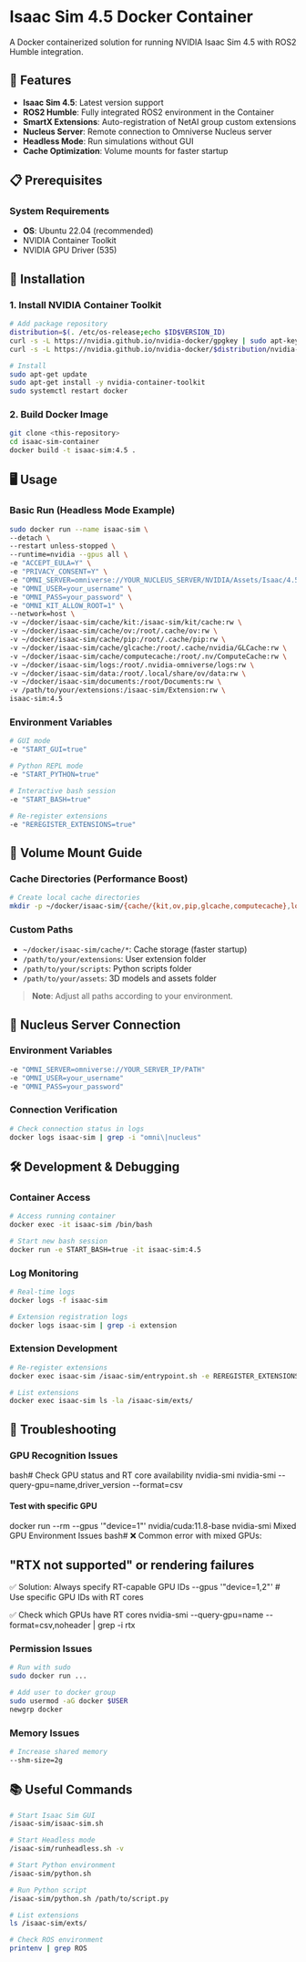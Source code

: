 # Isaac Sim 4.5 Docker Container

A Docker containerized solution for running NVIDIA Isaac Sim 4.5 with ROS2 Humble integration.

## 🚀 Features

- **Isaac Sim 4.5**: Latest version support
- **ROS2 Humble**: Fully integrated ROS2 environment in the Container
- **SmartX Extensions**: Auto-registration of NetAI group custom extensions
- **Nucleus Server**: Remote connection to Omniverse Nucleus server
- **Headless Mode**: Run simulations without GUI
- **Cache Optimization**: Volume mounts for faster startup

## 📋 Prerequisites

### System Requirements
- **OS**: Ubuntu 22.04 (recommended)
- NVIDIA Container Toolkit
- NVIDIA GPU Driver (535)

## 🔧 Installation

### 1. Install NVIDIA Container Toolkit
```bash
# Add package repository
distribution=$(. /etc/os-release;echo $ID$VERSION_ID)
curl -s -L https://nvidia.github.io/nvidia-docker/gpgkey | sudo apt-key add -
curl -s -L https://nvidia.github.io/nvidia-docker/$distribution/nvidia-docker.list | sudo tee /etc/apt/sources.list.d/nvidia-docker.list

# Install
sudo apt-get update
sudo apt-get install -y nvidia-container-toolkit
sudo systemctl restart docker
```

### 2. Build Docker Image
```bash
git clone <this-repository>
cd isaac-sim-container
docker build -t isaac-sim:4.5 .
```

## 🖥️ Usage

### Basic Run (Headless Mode Example)
```bash
sudo docker run --name isaac-sim \
--detach \
--restart unless-stopped \
--runtime=nvidia --gpus all \
-e "ACCEPT_EULA=Y" \
-e "PRIVACY_CONSENT=Y" \
-e "OMNI_SERVER=omniverse://YOUR_NUCLEUS_SERVER/NVIDIA/Assets/Isaac/4.5" \
-e "OMNI_USER=your_username" \
-e "OMNI_PASS=your_password" \
-e "OMNI_KIT_ALLOW_ROOT=1" \
--network=host \
-v ~/docker/isaac-sim/cache/kit:/isaac-sim/kit/cache:rw \
-v ~/docker/isaac-sim/cache/ov:/root/.cache/ov:rw \
-v ~/docker/isaac-sim/cache/pip:/root/.cache/pip:rw \
-v ~/docker/isaac-sim/cache/glcache:/root/.cache/nvidia/GLCache:rw \
-v ~/docker/isaac-sim/cache/computecache:/root/.nv/ComputeCache:rw \
-v ~/docker/isaac-sim/logs:/root/.nvidia-omniverse/logs:rw \
-v ~/docker/isaac-sim/data:/root/.local/share/ov/data:rw \
-v ~/docker/isaac-sim/documents:/root/Documents:rw \
-v /path/to/your/extensions:/isaac-sim/Extension:rw \
isaac-sim:4.5
```

### Environment Variables
```bash
# GUI mode
-e "START_GUI=true"

# Python REPL mode
-e "START_PYTHON=true" 

# Interactive bash session
-e "START_BASH=true"

# Re-register extensions
-e "REREGISTER_EXTENSIONS=true"
```

## 📁 Volume Mount Guide

### Cache Directories (Performance Boost)
```bash
# Create local cache directories
mkdir -p ~/docker/isaac-sim/{cache/{kit,ov,pip,glcache,computecache},logs,data,documents}
```

### Custom Paths
- `~/docker/isaac-sim/cache/*`: Cache storage (faster startup)
- `/path/to/your/extensions`: User extension folder
- `/path/to/your/scripts`: Python scripts folder
- `/path/to/your/assets`: 3D models and assets folder

> **Note**: Adjust all paths according to your environment.

## 🔗 Nucleus Server Connection

### Environment Variables
```bash
-e "OMNI_SERVER=omniverse://YOUR_SERVER_IP/PATH"
-e "OMNI_USER=your_username"
-e "OMNI_PASS=your_password"
```

### Connection Verification
```bash
# Check connection status in logs
docker logs isaac-sim | grep -i "omni\|nucleus"
```

## 🛠️ Development & Debugging

### Container Access
```bash
# Access running container
docker exec -it isaac-sim /bin/bash

# Start new bash session
docker run -e START_BASH=true -it isaac-sim:4.5
```

### Log Monitoring
```bash
# Real-time logs
docker logs -f isaac-sim

# Extension registration logs
docker logs isaac-sim | grep -i extension
```

### Extension Development
```bash
# Re-register extensions
docker exec isaac-sim /isaac-sim/entrypoint.sh -e REREGISTER_EXTENSIONS=true

# List extensions
docker exec isaac-sim ls -la /isaac-sim/exts/
```

## 🐛 Troubleshooting

### GPU Recognition Issues
bash# Check GPU status and RT core availability
nvidia-smi
nvidia-smi --query-gpu=name,driver_version --format=csv

#### Test with specific GPU
docker run --rm --gpus '"device=1"' nvidia/cuda:11.8-base nvidia-smi
Mixed GPU Environment Issues
bash# ❌ Common error with mixed GPUs:
## "RTX not supported" or rendering failures

✅ Solution: Always specify RT-capable GPU IDs
--gpus '"device=1,2"'  # Use specific GPU IDs with RT cores

✅ Check which GPUs have RT cores
nvidia-smi --query-gpu=name --format=csv,noheader | grep -i rtx

### Permission Issues
```bash
# Run with sudo
sudo docker run ...

# Add user to docker group
sudo usermod -aG docker $USER
newgrp docker
```

### Memory Issues
```bash
# Increase shared memory
--shm-size=2g
```

## 📚 Useful Commands

```bash
# Start Isaac Sim GUI
/isaac-sim/isaac-sim.sh

# Start Headless mode
/isaac-sim/runheadless.sh -v

# Start Python environment
/isaac-sim/python.sh

# Run Python script
/isaac-sim/python.sh /path/to/script.py

# List extensions
ls /isaac-sim/exts/

# Check ROS environment
printenv | grep ROS
```